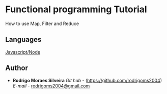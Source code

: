 # Functional programming Tutorial

How to use Map, Filter and Reduce

## Languages

[Javascript/Node](https://github.com/rodrigoms2004/functionalProgramming/tree/master/javascript/readme.md)


## Author

* **Rodrigo Moraes Silveira**
*Git hub* - (https://github.com/rodrigoms2004)
*E-mail*  - rodrigoms2004@gmail.com

